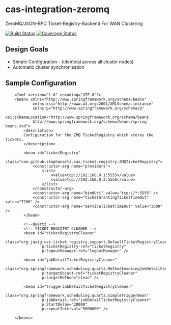 # cas-integration-zeromq #

ZeroMQ/JSON-RPC Ticket-Registry-Backend For WAN Clustering

[![Build Status](https://travis-ci.org/stephanarts/cas-integration-zeromq.svg?branch=master)](https://travis-ci.org/stephanarts/cas-integration-zeromq)
[![Coverage Status](https://coveralls.io/repos/stephanarts/cas-integration-zeromq/badge.png)](https://coveralls.io/r/stephanarts/cas-integration-zeromq)

## Design Goals ##

  -  Simple Configuration - (identical across all cluster nodes)
  -  Automatic cluster synchronisation


## Sample Configuration ##

        <?xml version="1.0" encoding="UTF-8"?>
        <beans xmlns="http://www.springframework.org/schema/beans"
                xmlns:xsi="http://www.w3.org/2001/XMLSchema-instance"
                xmlns:p="http://www.springframework.org/schema/p"
                xsi:schemaLocation="http://www.springframework.org/schema/beans
                http://www.springframework.org/schema/beans/spring-beans.xsd">
            <description>
            Configuration for the ZMQ TicketRegistry which stores the tickets.
            </description>
        
            <bean id="ticketRegistry"
                    class="com.github.stephanarts.cas.ticket.registry.ZMQTicketRegistry">
                <constructor-arg name="providers">
                    <list>
                        <value>tcp://192.168.0.1:5555</value>
                        <value>tcp://192.168.0.2:5555</value>
                    </list>
                </constructor-arg>
                <constructor-arg name="bindUri" value="tcp://*:5555" />
                <constructor-arg name="ticketGrantingTicketTimeOut" value="7200" />
                <constructor-arg name="serviceTicketTimeOut" value="3600" />
            </bean>
        
            <!--Quartz -->
            <!-- TICKET REGISTRY CLEANER -->
            <bean id="ticketRegistryCleaner"
                    class="org.jasig.cas.ticket.registry.support.DefaultTicketRegistryCleaner"
                    p:ticketRegistry-ref="ticketRegistry"
                    p:logoutManager-ref="logoutManager" />
        
            <bean id="jobDetailTicketRegistryCleaner"
                    class="org.springframework.scheduling.quartz.MethodInvokingJobDetailFactoryBean"
                    p:targetObject-ref="ticketRegistryCleaner"
                    p:targetMethod="clean" />
        
            <bean id="triggerJobDetailTicketRegistryCleaner"
                    class="org.springframework.scheduling.quartz.SimpleTriggerBean"
                    p:jobDetail-ref="jobDetailTicketRegistryCleaner"
                    p:startDelay="20000"
                    p:repeatInterval="5000000" />

        </beans>

